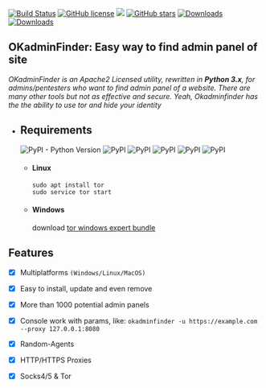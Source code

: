 
[![Build Status](https://travis-ci.org/mIcHyAmRaNe/okadminfinder3.svg?branch=master)](https://travis-ci.org/mIcHyAmRaNe/okadminfinder)
[![GitHub license](https://img.shields.io/github/license/mIcHyAmRaNe/okadminfinder3.svg)](https://github.com/mIcHyAmRaNe/okadminfinder/blob/master/LICENSE)
![](https://img.shields.io/badge/platform-linux%20%7C%20windows%20%7C%20osx-lightgrey.svg)
[![GitHub stars](https://img.shields.io/github/stars/mIcHyAmRaNe/okadminfinder3.svg?style=social)](https://github.com/mIcHyAmRaNe/okadminfinder/stargazers)
[![Downloads](https://pepy.tech/badge/okadminfinder/week)](https://pepy.tech/project/okadminfinder)
[![Downloads](https://pepy.tech/badge/okadminfinder)](https://pepy.tech/project/okadminfinder)

## OKadminFinder: Easy way to find admin panel of site

*OKadminFinder is an Apache2 Licensed utility, rewritten in **Python 3.x**, for admins/pentesters who want to find admin panel of a website. There are many other tools but not as effective and secure. Yeah, Okadminfinder has the the ability to use tor and hide your identity*

* ## Requirements
    ![PyPI - Python Version](https://img.shields.io/pypi/pyversions/Django.svg)
    ![PyPI](https://img.shields.io/pypi/v/argparse.svg?label=argparse)
    ![PyPI](https://img.shields.io/pypi/v/colorama.svg?label=colorama)
    ![PyPI](https://img.shields.io/pypi/v/httpx.svg?label=httpx)
    ![PyPI](https://img.shields.io/pypi/v/trio.svg?label=trio)
    ![PyPI](https://img.shields.io/pypi/v/tqdm.svg?label=tqdm)
    * #### Linux
       ```
       sudo apt install tor
       sudo service tor start
       ```

    * #### Windows
       download [tor windows expert bundle](https://www.torproject.org/download/tor/)



## Features
- [x] Multiplatforms `(Windows/Linux/MacOS)`
- [x] Easy to install, update and even remove
- [x] More than 1000 potential admin panels
- [x] Console work with params, like: `okadminfinder -u https://example.com --proxy 127.0.0.1:8080`
- [x] Random-Agents
- [x] HTTP/HTTPS Proxies
- [x] Socks4/5 & Tor

